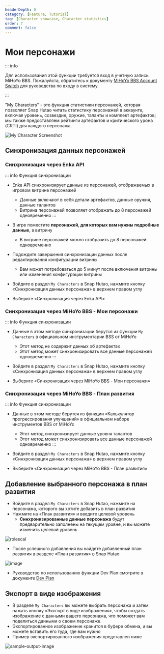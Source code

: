 ```yaml
---
headerDepth: 0
category: [Feature, Tutorial]
tag: [Character showcase, Character statistics]
order: 7
comment: false
---
```


# Мои персонажи

::: info

Для использования этой функции требуется вход в учетную запись MiHoYo BBS. Пожалуйста, обратитесь к документу [MiHoYo BBS Account Switch](mhy-account-switch.md) для руководства по входу в систему.

:::

"My Characters" - это функция статистики персонажей, которая позволяет Snap Hutao читать статистику персонажей в аккаунте, включая уровень, созвездие, оружие, таланты и комплект артефактов; мы также предоставляем рейтинги артефактов и критического урона (CRTI) для каждого персонажа.

![My Character Screenshot](https://img.alicdn.com/imgextra/i2/1797064093/O1CN01JOlGqw1g6dyB7NkLu_!!1797064093.png_.webp)

## Синхронизация данных персонажей

### Синхронизация через Enka API

::: info Функция синхронизации

- Enka API синхронизирует данные из персонажей, отображаемых в игровом витрине персонажей

  - Данные включают в себя детали артефактов, данные оружия, данные талантов
  - Витрина персонажей позволяет отображать до 8 персонажей одновременно
:::

- В игре поместите **персонажей, для которых вам нужны подробные данные**, в витрину
  - В витрине персонажей можно отобразить до 8 персонажей одновременно
- Подождите завершения синхронизации данных после редактирования конфигурации витрины
  - Вам может потребоваться до 5 минут после включения витрины или изменения конфигурации витрины
- Войдите в раздел `My Characters` в Snap Hutao, нажмите кнопку «Синхронизация данных персонажа» в верхнем правом углу
- Выберите «Синхронизация через Enka API»

### Синхронизация через MiHoYo BBS - Мои персонажи

::: info Функция синхронизации

- Данные в этом методе синхронизации берутся из функции `My Characters` в официальном инструментарии BSS от MiHoYo

  - Этот метод не содержит данных об артефактах
  - Этот метод может синхронизировать все данные персонажей одновременно
:::

- Войдите в раздел `My Characters` в Snap Hutao, нажмите кнопку «Синхронизация данных персонажа» в верхнем правом углу
- Выберите «Синхронизация через MiHoYo BBS - Мои персонажи»

### Синхронизация через MiHoYo BBS - План развития

::: info Функция синхронизации

- Данные в этом методе берутся из функции «Калькулятор прогрессирования улучшений» в официальном наборе инструментов BBS от MiHoYo

  - Этот метод синхронизирует данные уровня талантов
  - Этот метод может синхронизировать все данные персонажей одновременно
:::

- Войдите в раздел `My Characters` в Snap Hutao, нажмите кнопку «Синхронизация данных персонажа» в верхнем правом углу
- Выберите «Синхронизация через MiHoYo BBS - План развития»

## Добавление выбранного персонажа в план развития

- Войдите в раздел `My Characters` в Snap Hutao, нажмите на персонажа, которого вы хотите добавить в план развития
- Нажмите на «План развития» и введите целевой уровень
  - **Синхронизированные данные персонажа** будут предварительно заполнены на текущем уровне, и вы можете изменить целевой уровень

![rolescal](https://img.alicdn.com/imgextra/i2/1797064093/O1CN01Ju0wyK1g6du2L9Kw0_!!1797064093.png)

- После успешного добавления вы найдете добавленный план развития в разделе «План развития» в Snap Hutao

![image](https://img.alicdn.com/imgextra/i4/1797064093/O1CN01DgRS5n1g6du0Do41z_!!1797064093.png)

- Руководство по использованию функции Dev Plan смотрите в документе [Dev Plan](develop-plan.md)

## Экспорт в виде изображения

- В разделе `My Characters` вы можете выбрать персонажа и затем нажать кнопку «Экспорт в виде изображения», чтобы создать изображение с данными вашего персонажа, что поможет вам поделиться данными о своем персонаже.
- Экспортированное изображение хранится в буфере обмена, и вы можете вставить его туда, где вам нужно
- Пример экспортированного изображения представлен ниже

![sample-output-image](https://img.alicdn.com/imgextra/i3/1797064093/O1CN01ah7JlQ1g6du4WrI0A_!!1797064093.png)
